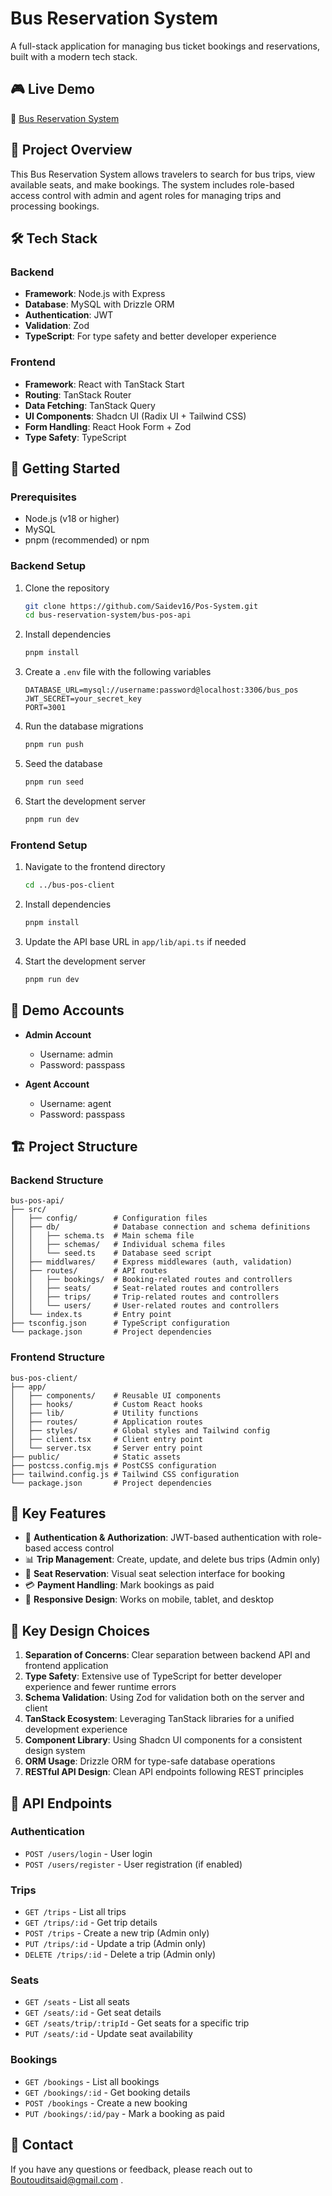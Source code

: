 # Bus Reservation System

A full-stack application for managing bus ticket bookings and reservations, built with a modern tech stack.

## 🎮 Live Demo
🚀 [Bus Reservation System](https://pos-system-front.onrender.com/login)

## 🚌 Project Overview

This Bus Reservation System allows travelers to search for bus trips, view available seats, and make bookings. The system includes role-based access control with admin and agent roles for managing trips and processing bookings.

## 🛠️ Tech Stack

### Backend
- **Framework**: Node.js with Express
- **Database**: MySQL with Drizzle ORM
- **Authentication**: JWT
- **Validation**: Zod
- **TypeScript**: For type safety and better developer experience

### Frontend
- **Framework**: React with TanStack Start
- **Routing**: TanStack Router
- **Data Fetching**: TanStack Query
- **UI Components**: Shadcn UI (Radix UI + Tailwind CSS)
- **Form Handling**: React Hook Form + Zod
- **Type Safety**: TypeScript

## 🚀 Getting Started

### Prerequisites
- Node.js (v18 or higher)
- MySQL
- pnpm (recommended) or npm

### Backend Setup

1. Clone the repository
   ```bash
   git clone https://github.com/Saidev16/Pos-System.git
   cd bus-reservation-system/bus-pos-api
   ```

2. Install dependencies
   ```bash
   pnpm install
   ```

3. Create a `.env` file with the following variables
   ```
   DATABASE_URL=mysql://username:password@localhost:3306/bus_pos
   JWT_SECRET=your_secret_key
   PORT=3001
   ```

4. Run the database migrations
   ```bash
   pnpm run push
   ```

5. Seed the database
   ```bash
   pnpm run seed
   ```

6. Start the development server
   ```bash
   pnpm run dev
   ```

### Frontend Setup

1. Navigate to the frontend directory
   ```bash
   cd ../bus-pos-client
   ```

2. Install dependencies
   ```bash
   pnpm install
   ```

3. Update the API base URL in `app/lib/api.ts` if needed

4. Start the development server
   ```bash
   pnpm run dev
   ```

## 👥 Demo Accounts

- **Admin Account**
  - Username: admin
  - Password: passpass

- **Agent Account**
  - Username: agent
  - Password: passpass

## 🏗️ Project Structure

### Backend Structure
```
bus-pos-api/
├── src/
│   ├── config/        # Configuration files
│   ├── db/            # Database connection and schema definitions
│   │   ├── schema.ts  # Main schema file
│   │   ├── schemas/   # Individual schema files
│   │   └── seed.ts    # Database seed script
│   ├── middlwares/    # Express middlewares (auth, validation)
│   ├── routes/        # API routes
│   │   ├── bookings/  # Booking-related routes and controllers
│   │   ├── seats/     # Seat-related routes and controllers
│   │   ├── trips/     # Trip-related routes and controllers
│   │   └── users/     # User-related routes and controllers
│   └── index.ts       # Entry point
├── tsconfig.json      # TypeScript configuration
└── package.json       # Project dependencies
```

### Frontend Structure
```
bus-pos-client/
├── app/
│   ├── components/    # Reusable UI components
│   ├── hooks/         # Custom React hooks
│   ├── lib/           # Utility functions
│   ├── routes/        # Application routes
│   ├── styles/        # Global styles and Tailwind config
│   ├── client.tsx     # Client entry point
│   └── server.tsx     # Server entry point
├── public/            # Static assets
├── postcss.config.mjs # PostCSS configuration
├── tailwind.config.js # Tailwind CSS configuration
└── package.json       # Project dependencies
```

## 🎯 Key Features

- 🔐 **Authentication & Authorization**: JWT-based authentication with role-based access control
- 📊 **Trip Management**: Create, update, and delete bus trips (Admin only)
- 🎫 **Seat Reservation**: Visual seat selection interface for booking
- 💳 **Payment Handling**: Mark bookings as paid
- 📱 **Responsive Design**: Works on mobile, tablet, and desktop

## 🌟 Key Design Choices

1. **Separation of Concerns**: Clear separation between backend API and frontend application
2. **Type Safety**: Extensive use of TypeScript for better developer experience and fewer runtime errors
3. **Schema Validation**: Using Zod for validation both on the server and client
4. **TanStack Ecosystem**: Leveraging TanStack libraries for a unified development experience
5. **Component Library**: Using Shadcn UI components for a consistent design system
6. **ORM Usage**: Drizzle ORM for type-safe database operations
7. **RESTful API Design**: Clean API endpoints following REST principles

## 🔄 API Endpoints

### Authentication
- `POST /users/login` - User login
- `POST /users/register` - User registration (if enabled)

### Trips
- `GET /trips` - List all trips
- `GET /trips/:id` - Get trip details
- `POST /trips` - Create a new trip (Admin only)
- `PUT /trips/:id` - Update a trip (Admin only)
- `DELETE /trips/:id` - Delete a trip (Admin only)

### Seats
- `GET /seats` - List all seats
- `GET /seats/:id` - Get seat details
- `GET /seats/trip/:tripId` - Get seats for a specific trip
- `PUT /seats/:id` - Update seat availability

### Bookings
- `GET /bookings` - List all bookings
- `GET /bookings/:id` - Get booking details
- `POST /bookings` - Create a new booking
- `PUT /bookings/:id/pay` - Mark a booking as paid



## 👤 Contact

If you have any questions or feedback, please reach out to Boutouditsaid@gmail.com .
